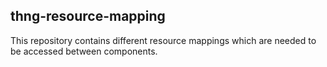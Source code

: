 ## thng-resource-mapping

This repository contains different resource mappings which are needed to be
accessed between components.

